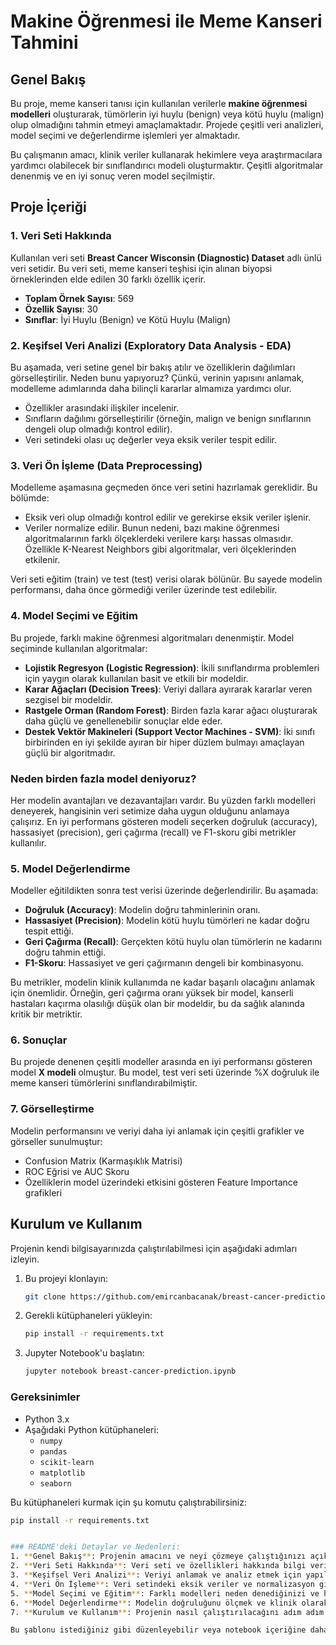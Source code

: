 # Makine Öğrenmesi ile Meme Kanseri Tahmini

## Genel Bakış
Bu proje, meme kanseri tanısı için kullanılan verilerle **makine öğrenmesi modelleri** oluşturarak, tümörlerin iyi huylu (benign) veya kötü huylu (malign) olup olmadığını tahmin etmeyi amaçlamaktadır. Projede çeşitli veri analizleri, model seçimi ve değerlendirme işlemleri yer almaktadır.

Bu çalışmanın amacı, klinik veriler kullanarak hekimlere veya araştırmacılara yardımcı olabilecek bir sınıflandırıcı modeli oluşturmaktır. Çeşitli algoritmalar denenmiş ve en iyi sonuç veren model seçilmiştir.

## Proje İçeriği
### 1. Veri Seti Hakkında
Kullanılan veri seti **Breast Cancer Wisconsin (Diagnostic) Dataset** adlı ünlü veri setidir. Bu veri seti, meme kanseri teşhisi için alınan biyopsi örneklerinden elde edilen 30 farklı özellik içerir.

- **Toplam Örnek Sayısı**: 569
- **Özellik Sayısı**: 30
- **Sınıflar**: İyi Huylu (Benign) ve Kötü Huylu (Malign)

### 2. Keşifsel Veri Analizi (Exploratory Data Analysis - EDA)
Bu aşamada, veri setine genel bir bakış atılır ve özelliklerin dağılımları görselleştirilir. Neden bunu yapıyoruz? Çünkü, verinin yapısını anlamak, modelleme adımlarında daha bilinçli kararlar almamıza yardımcı olur.

- Özellikler arasındaki ilişkiler incelenir.
- Sınıfların dağılımı görselleştirilir (örneğin, malign ve benign sınıflarının dengeli olup olmadığı kontrol edilir).
- Veri setindeki olası uç değerler veya eksik veriler tespit edilir.

### 3. Veri Ön İşleme (Data Preprocessing)
Modelleme aşamasına geçmeden önce veri setini hazırlamak gereklidir. Bu bölümde:
- Eksik veri olup olmadığı kontrol edilir ve gerekirse eksik veriler işlenir.
- Veriler normalize edilir. Bunun nedeni, bazı makine öğrenmesi algoritmalarının farklı ölçeklerdeki verilere karşı hassas olmasıdır. Özellikle K-Nearest Neighbors gibi algoritmalar, veri ölçeklerinden etkilenir.

Veri seti eğitim (train) ve test (test) verisi olarak bölünür. Bu sayede modelin performansı, daha önce görmediği veriler üzerinde test edilebilir.

### 4. Model Seçimi ve Eğitim
Bu projede, farklı makine öğrenmesi algoritmaları denenmiştir. Model seçiminde kullanılan algoritmalar:
- **Lojistik Regresyon (Logistic Regression)**: İkili sınıflandırma problemleri için yaygın olarak kullanılan basit ve etkili bir modeldir.
- **Karar Ağaçları (Decision Trees)**: Veriyi dallara ayırarak kararlar veren sezgisel bir modeldir.
- **Rastgele Orman (Random Forest)**: Birden fazla karar ağacı oluşturarak daha güçlü ve genellenebilir sonuçlar elde eder.
- **Destek Vektör Makineleri (Support Vector Machines - SVM)**: İki sınıfı birbirinden en iyi şekilde ayıran bir hiper düzlem bulmayı amaçlayan güçlü bir algoritmadır.

### Neden birden fazla model deniyoruz?
Her modelin avantajları ve dezavantajları vardır. Bu yüzden farklı modelleri deneyerek, hangisinin veri setimize daha uygun olduğunu anlamaya çalışırız. En iyi performans gösteren modeli seçerken doğruluk (accuracy), hassasiyet (precision), geri çağırma (recall) ve F1-skoru gibi metrikler kullanılır.

### 5. Model Değerlendirme
Modeller eğitildikten sonra test verisi üzerinde değerlendirilir. Bu aşamada:
- **Doğruluk (Accuracy)**: Modelin doğru tahminlerinin oranı.
- **Hassasiyet (Precision)**: Modelin kötü huylu tümörleri ne kadar doğru tespit ettiği.
- **Geri Çağırma (Recall)**: Gerçekten kötü huylu olan tümörlerin ne kadarını doğru tahmin ettiği.
- **F1-Skoru**: Hassasiyet ve geri çağırmanın dengeli bir kombinasyonu.

Bu metrikler, modelin klinik kullanımda ne kadar başarılı olacağını anlamak için önemlidir. Örneğin, geri çağırma oranı yüksek bir model, kanserli hastaları kaçırma olasılığı düşük olan bir modeldir, bu da sağlık alanında kritik bir metriktir.

### 6. Sonuçlar
Bu projede denenen çeşitli modeller arasında en iyi performansı gösteren model **X modeli** olmuştur. Bu model, test veri seti üzerinde %X doğruluk ile meme kanseri tümörlerini sınıflandırabilmiştir.

### 7. Görselleştirme
Modelin performansını ve veriyi daha iyi anlamak için çeşitli grafikler ve görseller sunulmuştur:
- Confusion Matrix (Karmaşıklık Matrisi)
- ROC Eğrisi ve AUC Skoru
- Özelliklerin model üzerindeki etkisini gösteren Feature Importance grafikleri

## Kurulum ve Kullanım
Projenin kendi bilgisayarınızda çalıştırılabilmesi için aşağıdaki adımları izleyin.

1. Bu projeyi klonlayın:
    ```bash
    git clone https://github.com/emircanbacanak/breast-cancer-prediction.git
    ```
2. Gerekli kütüphaneleri yükleyin:
    ```bash
    pip install -r requirements.txt
    ```
3. Jupyter Notebook'u başlatın:
    ```bash
    jupyter notebook breast-cancer-prediction.ipynb
    ```

### Gereksinimler
- Python 3.x
- Aşağıdaki Python kütüphaneleri:
    - `numpy`
    - `pandas`
    - `scikit-learn`
    - `matplotlib`
    - `seaborn`

Bu kütüphaneleri kurmak için şu komutu çalıştırabilirsiniz:
```bash
pip install -r requirements.txt


### README'deki Detaylar ve Nedenleri:
1. **Genel Bakış**: Projenin amacını ve neyi çözmeye çalıştığınızı açıklar. Bu, kullanıcıya projenin büyük resmini gösterir.
2. **Veri Seti Hakkında**: Veri seti ve özellikleri hakkında bilgi verilir. Veri setinin ne olduğunu ve neden bu veri setini seçtiğinizi açıklar.
3. **Keşifsel Veri Analizi**: Veriyi anlamak ve analiz etmek için yapılan işlemler açıklanır. Bu, hangi özelliklerin önemli olduğunu ve veri setindeki olası problemleri anlamaya yönelik bir adımdır.
4. **Veri Ön İşleme**: Veri setindeki eksik veriler ve normalizasyon gibi işlemlerin neden yapıldığını açıklar. Bu, modelin daha doğru çalışabilmesi için gerekli bir adımdır.
5. **Model Seçimi ve Eğitim**: Farklı modelleri neden denediğinizi ve hangi kriterlere göre model seçimi yaptığınızı anlatır.
6. **Model Değerlendirme**: Modelin doğruluğunu ölçmek ve klinik olarak anlamlı sonuçlar almak için yapılan metrikler hakkında bilgi verir.
7. **Kurulum ve Kullanım**: Projenin nasıl çalıştırılacağını adım adım açıklar.

Bu şablonu istediğiniz gibi düzenleyebilir veya notebook içeriğine daha özel eklemeler yapabilirsiniz.

